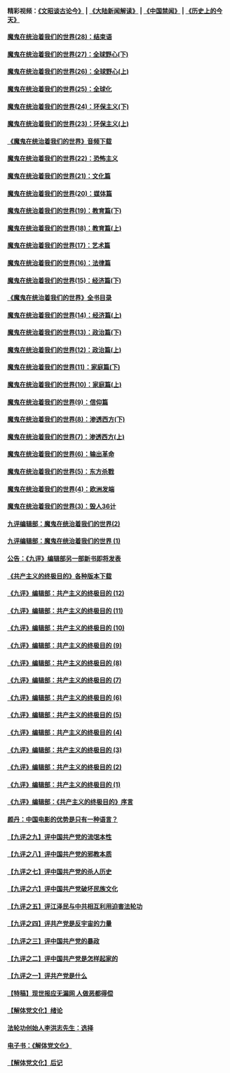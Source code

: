 #### 精彩视频：[《文昭谈古论今》](https://github.com/gfw-breaker/wenzhao) | [《大陆新闻解读》](https://github.com/gfw-breaker/ntdtv-comedy) | [《中国禁闻》](https://github.com/gfw-breaker/ntdtv-news) | [《历史上的今天》](https://github.com/gfw-breaker/today-in-history) 

#### [魔鬼在统治着我们的世界(28)：结束语](../pages/nsc422/n10936246.md?t=02020630) 

#### [魔鬼在统治着我们的世界(27)：全球野心(下)](../pages/nsc422/n10928319.md?t=02020630) 

#### [魔鬼在统治着我们的世界(26)：全球野心(上)](../pages/nsc422/n10900318.md?t=02020630) 

#### [魔鬼在统治着我们的世界(25)：全球化](../pages/nsc422/n10788205.md?t=02020630) 

#### [魔鬼在统治着我们的世界(24)：环保主义(下)](../pages/nsc422/n10695307.md?t=02020630) 

#### [魔鬼在统治着我们的世界(23)：环保主义(上)](../pages/nsc422/n10688613.md?t=02020630) 

#### [《魔鬼在统治着我们的世界》音频下载](../pages/nsc422/n10635553.md?t=02020630) 

#### [魔鬼在统治着我们的世界(22)：恐怖主义](../pages/nsc422/n10614727.md?t=02020630) 

#### [魔鬼在统治着我们的世界(21)：文化篇](../pages/nsc422/n10597706.md?t=02020630) 

#### [魔鬼在统治着我们的世界(20)：媒体篇](../pages/nsc422/n10586579.md?t=02020630) 

#### [魔鬼在统治着我们的世界(19)：教育篇(下)](../pages/nsc422/n10564808.md?t=02020630) 

#### [魔鬼在统治着我们的世界(18)：教育篇(上)](../pages/nsc422/n10526970.md?t=02020630) 

#### [魔鬼在统治着我们的世界(17)：艺术篇](../pages/nsc422/n10499093.md?t=02020630) 

#### [魔鬼在统治着我们的世界(16)：法律篇](../pages/nsc422/n10485969.md?t=02020630) 

#### [魔鬼在统治着我们的世界(15)：经济篇(下)](../pages/nsc422/n10469975.md?t=02020630) 

#### [《魔鬼在统治着我们的世界》全书目录](../pages/nsc422/n10464261.md?t=02020630) 

#### [魔鬼在统治着我们的世界(14)：经济篇(上)](../pages/nsc422/n10457370.md?t=02020630) 

#### [魔鬼在统治着我们的世界(13)：政治篇(下)](../pages/nsc422/n10448270.md?t=02020630) 

#### [魔鬼在统治着我们的世界(12)：政治篇(上)](../pages/nsc422/n10444576.md?t=02020630) 

#### [魔鬼在统治着我们的世界(11)：家庭篇(下)](../pages/nsc422/n10440961.md?t=02020630) 

#### [魔鬼在统治着我们的世界(10)：家庭篇(上)](../pages/nsc422/n10435448.md?t=02020630) 

#### [魔鬼在统治着我们的世界(9)：信仰篇](../pages/nsc422/n10432159.md?t=02020630) 

#### [魔鬼在统治着我们的世界(8)：渗透西方(下)](../pages/nsc422/n10429603.md?t=02020630) 

#### [魔鬼在统治着我们的世界(7)：渗透西方(上)](../pages/nsc422/n10426013.md?t=02020630) 

#### [魔鬼在统治着我们的世界(6)：输出革命](../pages/nsc422/n10421536.md?t=02020630) 

#### [魔鬼在统治着我们的世界(5)：东方杀戮](../pages/nsc422/n10417707.md?t=02020630) 

#### [魔鬼在统治着我们的世界(4)：欧洲发端](../pages/nsc422/n10414890.md?t=02020630) 

#### [魔鬼在统治着我们的世界(3)：毁人36计](../pages/nsc422/n10411583.md?t=02020630) 

#### [九评编辑部：魔鬼在统治着我们的世界(2)](../pages/nsc422/n10410036.md?t=02020630) 

#### [九评编辑部：魔鬼在统治着我们的世界 (1)](../pages/nsc422/n10406825.md?t=02020630) 

#### [公告：《九评》编辑部另一部新书即将发表](../pages/nsc422/n10405104.md?t=02020630) 

#### [《共产主义的终极目的》各种版本下载](../pages/nsc422/n10022138.md?t=02020630) 

#### [《九评》编辑部：共产主义的终极目的 (12)](../pages/nsc422/n9933272.md?t=02020630) 

#### [《九评》编辑部：共产主义的终极目的 (11)](../pages/nsc422/n9924973.md?t=02020630) 

#### [《九评》编辑部：共产主义的终极目的 (10)](../pages/nsc422/n9920883.md?t=02020630) 

#### [《九评》编辑部：共产主义的终极目的 (9)](../pages/nsc422/n9916363.md?t=02020630) 

#### [《九评》编辑部：共产主义的终极目的 (8)](../pages/nsc422/n9912488.md?t=02020630) 

#### [《九评》编辑部：共产主义的终极目的 (7)](../pages/nsc422/n9901176.md?t=02020630) 

#### [《九评》编辑部：共产主义的终极目的 (6)](../pages/nsc422/n9899359.md?t=02020630) 

#### [《九评》编辑部：共产主义的终极目的 (5)](../pages/nsc422/n9893174.md?t=02020630) 

#### [《九评》编辑部：共产主义的终极目的 (4)](../pages/nsc422/n9891246.md?t=02020630) 

#### [《九评》编辑部：共产主义的终极目的 (3)](../pages/nsc422/n9879879.md?t=02020630) 

#### [《九评》编辑部：共产主义的终极目的 (2)](../pages/nsc422/n9876205.md?t=02020630) 

#### [《九评》编辑部：共产主义的终极目的 (1)](../pages/nsc422/n9865857.md?t=02020630) 

#### [《九评》编辑部：《共产主义的终极目的》序言](../pages/nsc422/n9862666.md?t=02020630) 

#### [颜丹：中国电影的优势是只有一种语言？](../pages/nsc422/n9583062.md?t=02020630) 

#### [【九评之九】评中国共产党的流氓本性](../pages/nsc422/n737542.md?t=02020630) 

#### [【九评之八】评中国共产党的邪教本质](../pages/nsc422/n735942.md?t=02020630) 

#### [【九评之七】评中国共产党的杀人历史](../pages/nsc422/n733806.md?t=02020630) 

#### [【九评之六】评中国共产党破坏民族文化](../pages/nsc422/n731667.md?t=02020630) 

#### [【九评之五】评江泽民与中共相互利用迫害法轮功](../pages/nsc422/n730058.md?t=02020630) 

#### [【九评之四】评共产党是反宇宙的力量](../pages/nsc422/n727814.md?t=02020630) 

#### [【九评之三】评中国共产党的暴政](../pages/nsc422/n725597.md?t=02020630) 

#### [【九评之二】评中国共产党是怎样起家的](../pages/nsc422/n723946.md?t=02020630) 

#### [【九评之一】评共产党是什么](../pages/nsc422/n722529.md?t=02020630) 

#### [【特稿】现世报应无漏网 人做恶都得偿](../pages/nsc422/n4215167.md?t=02020630) 

#### [【解体党文化】绪论](../pages/nsc422/n1449356.md?t=02020630) 

#### [法轮功创始人李洪志先生：选择](../pages/nsc422/n3580738.md?t=02020630) 

#### [电子书：《解体党文化》](../pages/nsc422/n1573484.md?t=02020630) 

#### [【解体党文化】后记](../pages/nsc422/n1531999.md?t=02020630) 

